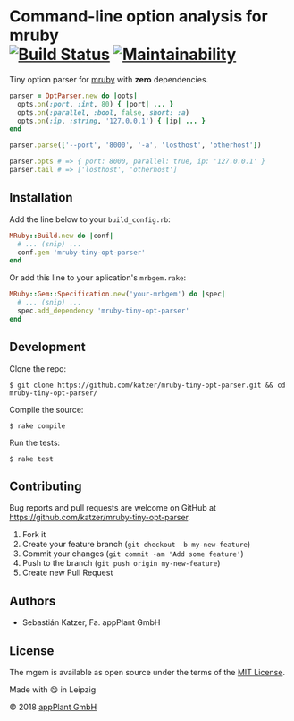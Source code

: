 # Command-line option analysis for mruby <br> [![Build Status](https://travis-ci.com/katzer/mruby-tiny-opt-parser.svg?branch=master)](https://travis-ci.com/katzer/mruby-tiny-opt-parser) [![Maintainability](https://api.codeclimate.com/v1/badges/7d8bb5bc18ad8da8c3fc/maintainability)](https://codeclimate.com/github/katzer/mruby-tiny-opt-parser/maintainability)

Tiny option parser for [mruby][mruby] with __zero__ dependencies.

```ruby
parser = OptParser.new do |opts|
  opts.on(:port, :int, 80) { |port| ... }
  opts.on(:parallel, :bool, false, short: :a)
  opts.on(:ip, :string, '127.0.0.1') { |ip| ... }
end

parser.parse(['--port', '8000', '-a', 'losthost', 'otherhost'])

parser.opts # => { port: 8000, parallel: true, ip: '127.0.0.1' }
parser.tail # => ['losthost', 'otherhost']
```

## Installation

Add the line below to your `build_config.rb`:

```ruby
MRuby::Build.new do |conf|
  # ... (snip) ...
  conf.gem 'mruby-tiny-opt-parser'
end
```

Or add this line to your aplication's `mrbgem.rake`:

```ruby
MRuby::Gem::Specification.new('your-mrbgem') do |spec|
  # ... (snip) ...
  spec.add_dependency 'mruby-tiny-opt-parser'
end
```

## Development

Clone the repo:
    
    $ git clone https://github.com/katzer/mruby-tiny-opt-parser.git && cd mruby-tiny-opt-parser/

Compile the source:

    $ rake compile

Run the tests:

    $ rake test

## Contributing

Bug reports and pull requests are welcome on GitHub at https://github.com/katzer/mruby-tiny-opt-parser.

1. Fork it
2. Create your feature branch (`git checkout -b my-new-feature`)
3. Commit your changes (`git commit -am 'Add some feature'`)
4. Push to the branch (`git push origin my-new-feature`)
5. Create new Pull Request

## Authors

- Sebastián Katzer, Fa. appPlant GmbH

## License

The mgem is available as open source under the terms of the [MIT License][license].

Made with :yum: in Leipzig

© 2018 [appPlant GmbH][appplant]

[mruby]: https://github.com/mruby/mruby
[license]: http://opensource.org/licenses/MIT
[appplant]: www.appplant.de
